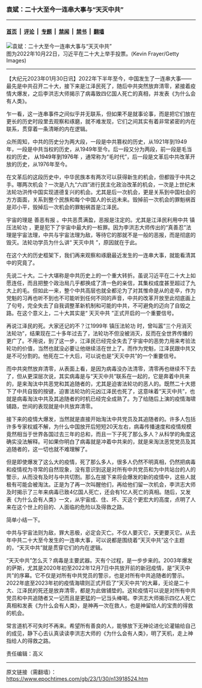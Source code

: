 ### 袁斌：二十大至今一连串大事与“天灭中共”

---

#### [首页](../../../..?n13918524) &nbsp;|&nbsp; [评论](../../../../../epoch-comment?n13918524) &nbsp;|&nbsp; [专题](../../../../../epoch-special?n13918524) &nbsp;|&nbsp; [禁闻](../../../../../epoch-news?n13918524) &nbsp;|&nbsp; [禁书](../../../../../books?n13918524) &nbsp;|&nbsp; [翻墙](https://github.com/gfw-breaker/nogfw/blob/master/README.md?n13918524)


<div><img alt="袁斌：二十大至今一连串大事与“天灭中共”" class="attachment-djy_600_400 size-djy_600_400 wp-post-image" src="https://i.epochtimes.com/assets/uploads/2022/12/id13883432-GettyImages-1435498619-700x420-600x400.jpg"/>
<div class="caption">
 图为2022年10月22日，习近平在二十大上举手投票。(Kevin Frayer/Getty Images)
</div></div><hr/><div class="post_content" id="artbody" itemprop="articleBody">
 <!-- article content begin -->
 <p>
  【大纪元2023年01月30日讯】2022年下半年至今，中国发生了一连串大事——最先是中共召开二十大，接下来是江泽民死了，随后中共突然放弃清零，紧接着疫情大爆发，之后李洪志大师揭示了病毒致四亿国人死亡的真相，并发表《为什么会有人类》。
 </p>
 <p>
  乍一看，这一连串事件之间似乎并无联系，但如果不是就事论事，而是把它们放在更长的历史时段里去观察和琢磨，就不难发现，它们之间其实有着非常紧密的内在联系，贯穿着一条清晰的内在逻辑。
 </p>
 <p>
  众所周知，中共的历史分为两大段，一段是中共篡权的历史，从1921年到1949年，一段是中共当权的历史，从1949年至今。后一段又分为两段，前一段是毛当权的历史，
  <span style="color: #000000;">
   从1949年到1976年
  </span>
  ，通常称为“毛时代”，后一段是文革后中共改革开放的历史，从1976年至今。
 </p>
 <p>
  在文革后的这段历史中，中华民族本有两次可以获得新生的机会，但都毁于中共之手。哪两次机会？一次是八九“六四”进行民主化政治改革的机会，一次是上世纪末法轮功洪传中国实现道德复兴的机会。尤其是后一次机会，更是关系到中国社会的方方面面，关系到整个民族和每个中国人的长远未来。毁掉前一次机会的罪魁祸首是邓小平，毁掉后一次机会的罪魁祸首是江泽民。
 </p>
 <p>
  宇宙的理是
  <ok href="https://www.epochtimes.com/gb/tag/%E5%96%84%E6%81%B6%E6%9C%89%E6%8A%A5.html">
   善恶有报
  </ok>
  。中共恶贯满盈，恶报是注定的。尤其是江泽民利用中共
  <ok href="https://www.epochtimes.com/gb/tag/%E9%95%87%E5%8E%8B%E6%B3%95%E8%BD%AE%E5%8A%9F.html">
   镇压法轮功
  </ok>
  ，更是犯下了宇宙中最大的一桩罪。因为李洪志大师传出的“真善忍”法理是宇宙法理，中共与宇宙法理为敌，等待它的那就不是一般的恶报，而是彻底的毁灭。法轮功学员为什么讲“
  <ok href="https://www.epochtimes.com/gb/tag/%E5%A4%A9%E7%81%AD%E4%B8%AD%E5%85%B1.html">
   天灭中共
  </ok>
  ”，原因就在于此。
 </p>
 <p>
  在这个大的历史框架下，我们再来观察和琢磨最近发生的一连串大事，就能看清其中的究竟了。
 </p>
 <p>
  先说二十大。二十大堪称是中共历史上的一个重大转折。虽说习近平在二十大上如愿连任，而且把整个政治局几乎都换成了清一色的亲信，其集权成度甚至超过了九大上的毛。但如此一来，整个中共高层也就全都沦为了对其惟命是从的走卒，作为党魁的习再也听不到也不可能听到任何不同的声音，中共的改革开放至此彻底画上了句号，完全失去了自我调整革新机制和可能的中共，不可避免的迈向了自毁之路。在这个意义上，二十大其实是“
  <ok href="https://www.epochtimes.com/gb/tag/%E5%A4%A9%E7%81%AD%E4%B8%AD%E5%85%B1.html">
   天灭中共
  </ok>
  ”正式开启的一个重要信号。
 </p>
 <p>
  再说江泽民的死。大家还记的不？江1999年
  <ok href="https://www.epochtimes.com/gb/tag/%E9%95%87%E5%8E%8B%E6%B3%95%E8%BD%AE%E5%8A%9F.html">
   镇压法轮功
  </ok>
  时，曾叫嚣“三个月消灭法轮功”，结果现在二十多年过去了，法轮功不但没被消灭，反而在全世界传播的更广了。不用说，到了这一步，江泽民已经完全失去了宇宙中的恶势力用来考验法轮功的价值，当然也就没必要让他继续活在世上了。而作为党魁，江泽民跟中共又是不可分割的。他死在二十大后，可以说也是“天灭中共”的一个重要信号。
 </p>
 <p>
  而中共突然放弃清零，从表面上看，是因为病毒没办法清零，清零再也继续不下去了，但从更深层次说，其实病毒是与“天灭中共”联系在一起的，它是奔着中共来的，是来淘汰中共恶党和其追随者的，尤其是迫害法轮功的恶人的。既然二十大摁下了中共自毁的按键，迫害法轮功的元凶江泽民也死了，这意味着“天灭中共”，也就是病毒淘汰中共及其追随者的时机已经完全成熟了。为了给随后上演的疫情海啸铺路，世间的表现就是中共放弃清零。
 </p>
 <p>
  接下来的疫情大爆发，当然就是直接开始淘汰中共党员及其追随者的。许多人包括许多专家权威不解，为什么中国放开后短短20天左右，病毒传播速度和疫情规模竟然相当于世界各国过去三年的总和，而且一下子死了那么多人？从科学的角度这确实没法解释。可如果你明白了病毒就是冲着中共来的，就是来淘汰恶党党员及其追随者的，这一切也就不难理解了。
 </p>
 <p>
  但是即使爆发了这么大的疫情，死了那么多人，很多人仍然不明真相，仍然把病毒和疫情视为寻常的自然现象，没有意识到这是对所有中共党员和为中共站台的人的警示，从而没有及时与中共切割。那么在接下来将会爆发的新的疫情中，这些人就极有可能会被淘汰。正是为了再一次叫醒他们，再给他们留一次机会，李洪志大师及时揭示了三年来病毒已致4亿国人死亡，还会有1亿人死亡的真相。随后，又发表《为什么会有人类》一文，从宇宙成、住、坏、灭这个更宏大的高度，点明了人来在这个世上的目的、人面临的危险以及得救之路。
 </p>
 <p>
  简单小结一下。
 </p>
 <p>
  中共与宇宙法则为敌，罪大恶极，必定会灭亡。不仅人要灭它，天更要灭它。从去年中共二十大至今发生的一连串大事，可以说都是围绕着“天灭中共”这个主题的，“天灭中共”就是贯穿它们的内在逻辑。
 </p>
 <p>
  “天灭中共”怎么灭？病毒是主要武器。灭有个过程，是一步步来的。2003年爆发的萨斯，尤其是2020年初至2022年12月7日中共放开前的新冠疫情，是“天灭中共”的序幕。它不仅是对所有中共党员的警示，也是对所有中共追随者的警示。2022年底至2023年初的疫情海啸则正式开启了“天灭中共”的大幕，无论是二十大、江泽民的死还是放弃清零，都是为此做铺垫的。这轮疫情可以说是对所有中共党员和中共追随者又一记而且是更猛的一记当头棒喝。李洪志大师揭示四亿人死亡真相和发表《为什么会有人类》，是神再一次在救人，也是神留给人的宝贵的得救的机会。
 </p>
 <p>
  常言道机不可失时不再来。希望所有善良的人，能够放下无神论进化论灌输给自己的成见，静下心去认真读读李洪志大师的《为什么会有人类》，明了天机，走上神指给人的得救之路。
 </p>
 <p>
  责任编辑：高义
 </p>
 <!-- article content end -->
 <div id="below_article_ad">
 </div>
</div>


---

原文链接（需翻墙）：https://www.epochtimes.com/gb/23/1/30/n13918524.htm
